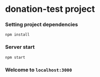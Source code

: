 # donation-test project

### Setting project dependencies
```
npm install
```

### Server start
```
npm start
```

### Welcome to `localhost:3000`